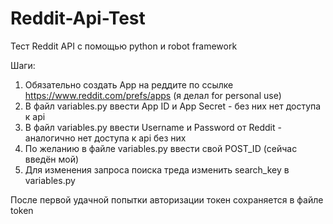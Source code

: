 # Reddit-Api-Test
Тест Reddit API с помощью python и robot framework

Шаги:
1. Обязательно создать App на реддите по ссылке https://www.reddit.com/prefs/apps (я делал for personal use)
2. В файл variables.py ввести App ID и App Secret - без них нет доступа к api
3. В файл variables.py ввести Username и Password от Reddit - аналогично нет доступа к api без них
4. По желанию в файле variables.py ввести свой POST_ID (сейчас введён мой)
5. Для изменения запроса поиска треда изменить search_key в variables.py

После первой удачной попытки авторизации токен сохраняется в файле token
